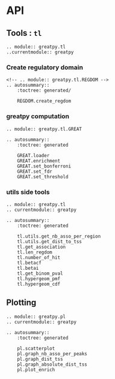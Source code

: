 # API

## Tools : `tl`
```{eval-rst}
.. module:: greatpy.tl
..currentmodule:: greatpy
```
### Create regulatory domain 
```{eval-rst}
<!-- .. module:: greatpy.tl.REGDOM -->
.. autosummary::
    :toctree: generated/

    REGDOM.create_regdom
```

### greatpy computation
```{eval-rst}
.. module:: greatpy.tl.GREAT

.. autosummary::
    :toctree: generated

    GREAT.loader
    GREAT.enrichment
    GREAT.set_bonferroni
    GREAT.set_fdr
    GREAT.set_threshold
```
### utils side tools
```{eval-rst}
.. module:: greatpy.tl
.. currentmodule:: greatpy

.. autosummary::
    :toctree: generated

    tl.utils.get_nb_asso_per_region 
    tl.utils.get_dist_to_tss
    tl.get_association
    tl.len_regdom 
    tl.number_of_hit
    tl.betacf
    tl.betai
    tl.get_binom_pval 
    tl.hypergeom_pmf 
    tl.hypergeom_cdf
```

## Plotting

```{eval-rst}
.. module:: greatpy.pl
.. currentmodule:: greatpy

.. autosummary::
    :toctree: generated

    pl.scatterplot
    pl.graph_nb_asso_per_peaks
    pl.graph_dist_tss
    pl.graph_absolute_dist_tss
    pl.plot_enrich
```
